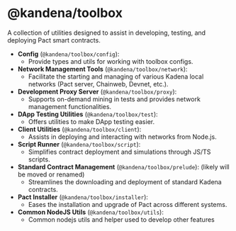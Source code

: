 # @kandena/toolbox

A collection of utilities designed to assist in developing, testing, and
deploying Pact smart contracts.

- **Config** (`@kandena/toolbox/config`):
  - Provide types and utils for working with toolbox configs.
- **Network Management Tools** (`@kandena/toolbox/network`):
  - Facilitate the starting and managing of various Kadena local networks (Pact
    server, Chainweb, Devnet, etc.).
- **Development Proxy Server** (`@kandena/toolbox/proxy`):
  - Supports on-demand mining in tests and provides network management
    functionalities.
- **DApp Testing Utilities** (`@kandena/toolbox/test`):
  - Offers utilities to make DApp testing easier.
- **Client Utilities** (`@kandena/toolbox/client`):
  - Assists in deploying and interacting with networks from Node.js.
- **Script Runner** (`@kandena/toolbox/script`):
  - Simplifies contract deployment and simulations through JS/TS scripts.
- **Standard Contract Management** (`@kandena/toolbox/prelude`): (likely will be
  moved or renamed)
  - Streamlines the downloading and deployment of standard Kadena contracts.
- **Pact Installer** (`@kandena/toolbox/installer`):
  - Eases the installation and upgrade of Pact across different systems.
- **Common NodeJS Utils** (`@kandena/toolbox/utils`):
  - Common nodejs utils and helper used to develop other features

